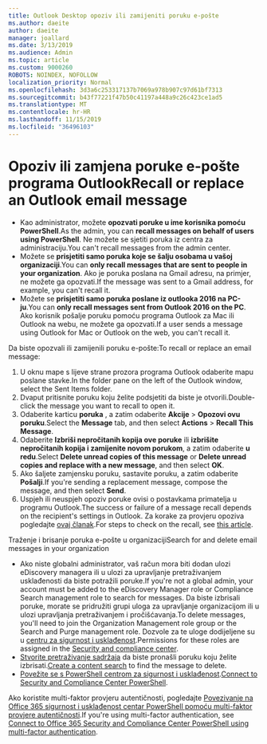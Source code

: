 ```yaml
---
title: Outlook Desktop opoziv ili zamijeniti poruku e-pošte
ms.author: daeite
author: daeite
manager: joallard
ms.date: 3/13/2019
ms.audience: Admin
ms.topic: article
ms.custom: 9000260
ROBOTS: NOINDEX, NOFOLLOW
localization_priority: Normal
ms.openlocfilehash: 3d3a6c253317137b7069a978b907c97d61bf7313
ms.sourcegitcommit: b43f77221f47b50c41197a448a9c26c423ce1ad5
ms.translationtype: MT
ms.contentlocale: hr-HR
ms.lasthandoff: 11/15/2019
ms.locfileid: "36496103"
---
```

# <a name="recall-or-replace-an-outlook-email-message"></a><span data-ttu-id="23bc2-102">Opoziv ili zamjena poruke e-pošte programa Outlook</span><span class="sxs-lookup"><span data-stu-id="23bc2-102">Recall or replace an Outlook email message</span></span>

- <span data-ttu-id="23bc2-103">Kao administrator, možete **opozvati poruke u ime korisnika pomoću PowerShell**.</span><span class="sxs-lookup"><span data-stu-id="23bc2-103">As the admin, you can **recall messages on behalf of users using PowerShell**.</span></span> <span data-ttu-id="23bc2-104">Ne možete se sjetiti poruka iz centra za administraciju.</span><span class="sxs-lookup"><span data-stu-id="23bc2-104">You can't recall messages from the admin center.</span></span>
- <span data-ttu-id="23bc2-105">Možete se **prisjetiti samo poruka koje se šalju osobama u vašoj organizaciji**.</span><span class="sxs-lookup"><span data-stu-id="23bc2-105">You can **only recall messages that are sent to people in your organization**.</span></span> <span data-ttu-id="23bc2-106">Ako je poruka poslana na Gmail adresu, na primjer, ne možete ga opozvati.</span><span class="sxs-lookup"><span data-stu-id="23bc2-106">If the message was sent to a Gmail address, for example, you can't recall it.</span></span>
- <span data-ttu-id="23bc2-107">Možete se **prisjetiti samo poruka poslane iz outlooka 2016 na PC-ju**.</span><span class="sxs-lookup"><span data-stu-id="23bc2-107">You can **only recall messages sent from Outlook 2016 on the PC**.</span></span> <span data-ttu-id="23bc2-108">Ako korisnik pošalje poruku pomoću programa Outlook za Mac ili Outlook na webu, ne možete ga opozvati.</span><span class="sxs-lookup"><span data-stu-id="23bc2-108">If a user sends a message using Outlook for Mac or Outlook on the web, you can't recall it.</span></span>

<span data-ttu-id="23bc2-109">Da biste opozvali ili zamijenili poruku e-pošte:</span><span class="sxs-lookup"><span data-stu-id="23bc2-109">To recall or replace an email message:</span></span>

1. <span data-ttu-id="23bc2-110">U oknu mape s lijeve strane prozora programa Outlook odaberite mapu poslane stavke.</span><span class="sxs-lookup"><span data-stu-id="23bc2-110">In the folder pane on the left of the Outlook window, select the Sent Items folder.</span></span>
1. <span data-ttu-id="23bc2-111">Dvaput pritisnite poruku koju želite podsjetiti da biste je otvorili.</span><span class="sxs-lookup"><span data-stu-id="23bc2-111">Double-click the message you want to recall to open it.</span></span>
1. <span data-ttu-id="23bc2-112">Odaberite karticu **poruka** , a zatim odaberite **Akcije** > **Opozovi ovu poruku**.</span><span class="sxs-lookup"><span data-stu-id="23bc2-112">Select the **Message** tab, and then select **Actions** > **Recall This Message**.</span></span>
1. <span data-ttu-id="23bc2-113">Odaberite **Izbriši nepročitanih kopija ove poruke** ili **izbrišite nepročitanih kopija i zamijenite novom porukom**, a zatim odaberite **u redu**.</span><span class="sxs-lookup"><span data-stu-id="23bc2-113">Select **Delete unread copies of this message** or **Delete unread copies and replace with a new message**, and then select **OK**.</span></span>
1. <span data-ttu-id="23bc2-114">Ako šaljete zamjensku poruku, sastavite poruku, a zatim odaberite **Pošalji**.</span><span class="sxs-lookup"><span data-stu-id="23bc2-114">If you're sending a replacement message, compose the message, and then select **Send**.</span></span>
1. <span data-ttu-id="23bc2-115">Uspjeh ili neuspjeh opoziv poruke ovisi o postavkama primatelja u programu Outlook.</span><span class="sxs-lookup"><span data-stu-id="23bc2-115">The success or failure of a message recall depends on the recipient's settings in Outlook.</span></span> <span data-ttu-id="23bc2-116">Za korake za provjeru opoziva pogledajte [ovaj članak](https://support.office.com/article/35027f88-d655-4554-b4f8-6c0729a723a0).</span><span class="sxs-lookup"><span data-stu-id="23bc2-116">For steps to check on the recall, see [this article](https://support.office.com/article/35027f88-d655-4554-b4f8-6c0729a723a0).</span></span>

<span data-ttu-id="23bc2-117">Traženje i brisanje poruka e-pošte u organizaciji</span><span class="sxs-lookup"><span data-stu-id="23bc2-117">Search for and delete email messages in your organization</span></span>

- <span data-ttu-id="23bc2-118">Ako niste globalni administrator, vaš račun mora biti dodan ulozi eDiscovery managera ili u ulozi za upravljanje pretraživanjem usklađenosti da biste potražili poruke.</span><span class="sxs-lookup"><span data-stu-id="23bc2-118">If you're not a global admin, your account must be added to the eDiscovery Manager role or Compliance Search management role to search for messages.</span></span> <span data-ttu-id="23bc2-119">Da biste izbrisali poruke, morate se pridružiti grupi uloga za upravljanje organizacijom ili u ulozi upravljanja pretraživanjem i pročišćavanja.</span><span class="sxs-lookup"><span data-stu-id="23bc2-119">To delete messages, you'll need to join the Organization Management role group or the Search and Purge management role.</span></span> <span data-ttu-id="23bc2-120">Dozvole za te uloge dodijeljene su u [centru za sigurnost i usklađenost](https://go.microsoft.com/fwlink/?linkid=2083731).</span><span class="sxs-lookup"><span data-stu-id="23bc2-120">Permissions for these roles are assigned in the [Security and compliance center](https://go.microsoft.com/fwlink/?linkid=2083731).</span></span>
- <span data-ttu-id="23bc2-121">[Stvorite pretraživanje sadržaja](https://docs.microsoft.com/office365/securitycompliance/content-search) da biste pronašli poruku koju želite izbrisati.</span><span class="sxs-lookup"><span data-stu-id="23bc2-121">[Create a content search](https://docs.microsoft.com/office365/securitycompliance/content-search) to find the message to delete.</span></span>
- <span data-ttu-id="23bc2-122">[Povežite se s PowerShell centrom za sigurnost i usklađenost](https://docs.microsoft.com/powershell/exchange/office-365-scc/connect-to-scc-powershell/connect-to-scc-powershell?view=exchange-ps).</span><span class="sxs-lookup"><span data-stu-id="23bc2-122">[Connect to Security and Compliance Center PowerShell](https://docs.microsoft.com/powershell/exchange/office-365-scc/connect-to-scc-powershell/connect-to-scc-powershell?view=exchange-ps).</span></span>

<span data-ttu-id="23bc2-123">Ako koristite multi-faktor provjeru autentičnosti, pogledajte [Povezivanje na Office 365 sigurnost i usklađenost centar PowerShell pomoću multi-faktor provjere autentičnosti](https://docs.microsoft.com/powershell/exchange/office-365-scc/connect-to-scc-powershell/mfa-connect-to-scc-powershell?view=exchange-ps).</span><span class="sxs-lookup"><span data-stu-id="23bc2-123">If you're using multi-factor authentication, see [Connect to Office 365 Security and Compliance Center PowerShell using multi-factor authentication](https://docs.microsoft.com/powershell/exchange/office-365-scc/connect-to-scc-powershell/mfa-connect-to-scc-powershell?view=exchange-ps).</span></span>